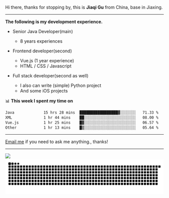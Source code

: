 Hi there, thanks for stopping by, this is **Jiaqi Gu** from China, base in Jiaxing.

---

**The following is my development experience.**

- Senior Java Developer(main)
  - 8 years experiences

- Frontend developer(second)
  - Vue.js (1 year experience)
  - HTML / CSS / Javascript
  
- Full stack developer(second as well)
  - I also can write (simple) Python project
  - And some iOS projects

📊 **This week I spent my time on**
<!--START_SECTION:waka-->

```text
Java             15 hrs 28 mins  █████████████████▓░░░░░░░   71.33 %
XML              1 hr 44 mins    ██░░░░░░░░░░░░░░░░░░░░░░░   08.00 %
Vue.js           1 hr 25 mins    █▓░░░░░░░░░░░░░░░░░░░░░░░   06.57 %
Other            1 hr 13 mins    █▒░░░░░░░░░░░░░░░░░░░░░░░   05.64 %
```

<!--END_SECTION:waka-->

---

[Email me](mailto:htk2klwgr@mozmail.com?subject=Hiring_from_GitHub) if you need to ask me anything., thanks!

---

![]( https://visitor-badge.glitch.me/badge?page_id=githubgujiaqi)
![]( https://github.com/droid-Q/droid-Q/raw/output/github-contribution-grid-snake.svg#gh-dark-mode-only)
